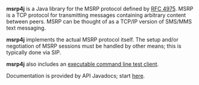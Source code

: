 **msrp4j** is a Java library for the MSRP protocol defined by [RFC 4975](https://tools.ietf.org/html/rfc4975). MSRP is a TCP protocol for transmitting messages containing arbitrary content between peers. MSRP can be thought of as a TCP/IP version of SMS/MMS text messaging.

**msrp4j** implements the actual MSRP protocol itself. The setup and/or negotiation of MSRP sessions must be handled by other means; this is typically done via SIP.

**msrp4j** also includes an [executable command line test client](https://s3.amazonaws.com/archie-public/msrp4j/msrp4j-cli-1.0.18.jar).

Documentation is provided by API Javadocs; start [here](http://archiecobbs.github.io/msrp4j/publish/reports/javadoc/index.html?org/dellroad/msrp/Msrp.html).